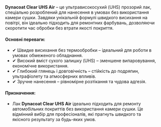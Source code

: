 **Dynacoat Clear UHS Air** – це ультрависокосухий (UHS) прозорий лак, спеціально розроблений для нанесення в умовах без використання камери сушки. Завдяки унікальній формулі швидкого висихання на повітрі, він ідеально підходить для ремонтних фарбувань, дозволяючи скоротити час обробки без втрати якості покриття.

#### Основні переваги:

- ✔ Швидке висихання без термообробки – ідеальний для роботи в умовах обмеженого обладнання.
- ✔ Високий вміст сухого залишку (UHS) – зменшене випаровування, економічне використання.
- ✔ Глибокий глянець і довговічність – стійкість до подряпин, ультрафіолету та атмосферних впливів.
- ✔ Зручне нанесення – рівномірне розтікання та чудова адгезія.

#### Призначення:

- Лак **Dynacoat Clear UHS Air** ідеально підходить для ремонту автомобільних покриттів без використання камери сушки. Це відмінний вибір для професіоналів, які прагнуть швидкого та якісного результату за будь-яких умов.
